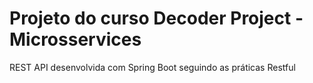 # Projeto do curso Decoder Project - Microsservices

REST API desenvolvida com Spring Boot seguindo as práticas Restful
